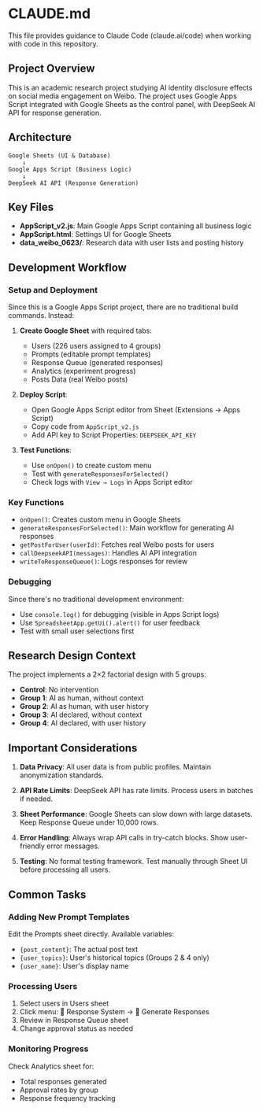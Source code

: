 # CLAUDE.md

This file provides guidance to Claude Code (claude.ai/code) when working with code in this repository.

## Project Overview

This is an academic research project studying AI identity disclosure effects on social media engagement on Weibo. The project uses Google Apps Script integrated with Google Sheets as the control panel, with DeepSeek AI API for response generation.

## Architecture

```
Google Sheets (UI & Database)
    ↓
Google Apps Script (Business Logic)
    ↓
DeepSeek AI API (Response Generation)
```

## Key Files

- **AppScript_v2.js**: Main Google Apps Script containing all business logic
- **AppScript.html**: Settings UI for Google Sheets
- **data_weibo_0623/**: Research data with user lists and posting history

## Development Workflow

### Setup and Deployment
Since this is a Google Apps Script project, there are no traditional build commands. Instead:

1. **Create Google Sheet** with required tabs:
   - Users (226 users assigned to 4 groups)
   - Prompts (editable prompt templates)
   - Response Queue (generated responses)
   - Analytics (experiment progress)
   - Posts Data (real Weibo posts)

2. **Deploy Script**:
   - Open Google Apps Script editor from Sheet (Extensions → Apps Script)
   - Copy code from `AppScript_v2.js`
   - Add API key to Script Properties: `DEEPSEEK_API_KEY`

3. **Test Functions**:
   - Use `onOpen()` to create custom menu
   - Test with `generateResponsesForSelected()`
   - Check logs with `View → Logs` in Apps Script editor

### Key Functions

- `onOpen()`: Creates custom menu in Google Sheets
- `generateResponsesForSelected()`: Main workflow for generating AI responses
- `getPostForUser(userId)`: Fetches real Weibo posts for users
- `callDeepseekAPI(messages)`: Handles AI API integration
- `writeToResponseQueue()`: Logs responses for review

### Debugging

Since there's no traditional development environment:
- Use `console.log()` for debugging (visible in Apps Script logs)
- Use `SpreadsheetApp.getUi().alert()` for user feedback
- Test with small user selections first

## Research Design Context

The project implements a 2×2 factorial design with 5 groups:
- **Control**: No intervention
- **Group 1**: AI as human, without context
- **Group 2**: AI as human, with user history
- **Group 3**: AI declared, without context
- **Group 4**: AI declared, with user history

## Important Considerations

1. **Data Privacy**: All user data is from public profiles. Maintain anonymization standards.

2. **API Rate Limits**: DeepSeek API has rate limits. Process users in batches if needed.

3. **Sheet Performance**: Google Sheets can slow down with large datasets. Keep Response Queue under 10,000 rows.

4. **Error Handling**: Always wrap API calls in try-catch blocks. Show user-friendly error messages.

5. **Testing**: No formal testing framework. Test manually through Sheet UI before processing all users.

## Common Tasks

### Adding New Prompt Templates
Edit the Prompts sheet directly. Available variables:
- `{post_content}`: The actual post text
- `{user_topics}`: User's historical topics (Groups 2 & 4 only)
- `{user_name}`: User's display name

### Processing Users
1. Select users in Users sheet
2. Click menu: 🤖 Response System → 📝 Generate Responses
3. Review in Response Queue sheet
4. Change approval status as needed

### Monitoring Progress
Check Analytics sheet for:
- Total responses generated
- Approval rates by group
- Response frequency tracking